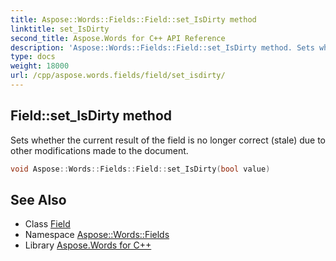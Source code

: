 ```yaml
---
title: Aspose::Words::Fields::Field::set_IsDirty method
linktitle: set_IsDirty
second_title: Aspose.Words for C++ API Reference
description: 'Aspose::Words::Fields::Field::set_IsDirty method. Sets whether the current result of the field is no longer correct (stale) due to other modifications made to the document in C++.'
type: docs
weight: 18000
url: /cpp/aspose.words.fields/field/set_isdirty/
---
```

## Field::set_IsDirty method


Sets whether the current result of the field is no longer correct (stale) due to other modifications made to the document.

```cpp
void Aspose::Words::Fields::Field::set_IsDirty(bool value)
```

## See Also

* Class [Field](../)
* Namespace [Aspose::Words::Fields](../../)
* Library [Aspose.Words for C++](../../../)
